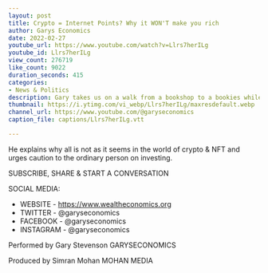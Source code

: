 ```yaml
---
layout: post
title: Crypto = Internet Points? Why it WON'T make you rich
author: Garys Economics
date: 2022-02-27
youtube_url: https://www.youtube.com/watch?v=Llrs7herILg
youtube_id: Llrs7herILg
view_count: 276719
like_count: 9022
duration_seconds: 415
categories:
- News & Politics
description: Gary takes us on a walk from a bookshop to a bookies while he discusses the massive transfer of wealth that is occurring right now due to cryptocurrencies.
thumbnail: https://i.ytimg.com/vi_webp/Llrs7herILg/maxresdefault.webp
channel_url: https://www.youtube.com/@garyseconomics
caption_file: captions/Llrs7herILg.vtt

---
```


He explains why all is not as it seems in the world of crypto & NFT and urges caution to the ordinary person on investing.


SUBSCRIBE, SHARE & START A CONVERSATION


SOCIAL MEDIA:
- WEBSITE - https://www.wealtheconomics.org
- TWITTER - @garyseconomics
- FACEBOOK - @garyseconomics
- INSTAGRAM - @garyseconomics


Performed by Gary Stevenson
GARYSECONOMICS


Produced by Simran Mohan
MOHAN MEDIA
